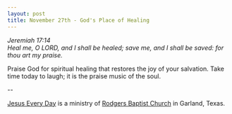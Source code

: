 ```yaml
---
layout: post
title: November 27th - God's Place of Healing
---
```


_Jeremiah 17:14  
Heal me, O LORD, and I shall be healed; save me, and I shall be
saved: for thou art my praise._

Praise God for spiritual healing that restores the joy of your
salvation. Take time today to laugh; it is the praise music of the
soul.

 --

<a href=http://jesuseveryday.net>Jesus Every Day</a> is a ministry of <a href=http://rodgersbaptist.net>Rodgers Baptist Church</a> in Garland, Texas.
